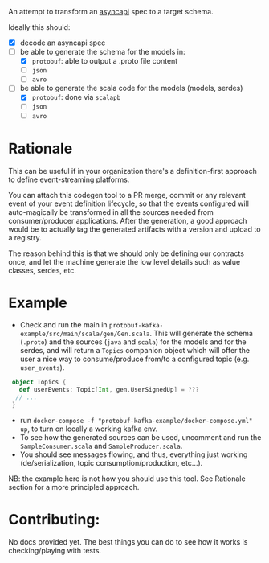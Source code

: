 An attempt to transform an [asyncapi](https://www.asyncapi.com/docs/specifications/2.0.0) spec to a target schema.

Ideally this should:
- [x] decode an asyncapi spec
- [ ] be able to generate the schema for the models in:
    - [x] `protobuf`: able to output a .proto file content
    - [ ] `json`
    - [ ] `avro` 
- [ ] be able to generate the scala code for the models (models, serdes)
    - [x] `protobuf`: done via `scalapb`
    - [ ] `json`
    - [ ] `avro`

# Rationale

This can be useful if in your organization there's a definition-first approach to define event-streaming platforms.

You can attach this codegen tool to a PR merge, commit or any relevant event of your event definition lifecycle, 
so that the events configured will auto-magically be transformed in all the sources needed from consumer/producer applications.
After the generation, a good approach would be to actually tag the generated artifacts with a version and upload to a registry.

The reason behind this is that we should only be defining our contracts once, and let the machine generate the low level 
details such as value classes, serdes, etc.

# Example

- Check and run the main in `protobuf-kafka-example/src/main/scala/gen/Gen.scala`. 
  This will generate the schema (`.proto`) and the sources (`java` and `scala`) for the models and for the serdes, and will
  return a `Topics` companion object which will offer the user a nice way to consume/produce from/to a configured topic (e.g. `user_events`).
```scala
 object Topics {
   def userEvents: Topic[Int, gen.UserSignedUp] = ???
  // ...
 }
```
- run `docker-compose -f "protobuf-kafka-example/docker-compose.yml" up`, to turn on locally a working kafka env.
- To see how the generated sources can be used, uncomment and run the `SampleConsumer.scala` and `SampleProducer.scala`.
- You should see messages flowing, and thus, everything just working (de/serialization, topic consumption/production, etc...).

NB: the example here is not how you should use this tool. See Rationale section for a more principled approach.

# Contributing:

No docs provided yet. 
The best things you can do to see how it works is checking/playing with tests.
